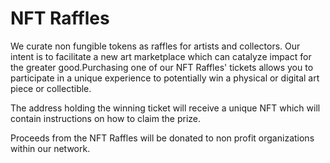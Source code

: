 # NFT Raffles

We curate non fungible tokens as raffles for artists and collectors. Our intent is to facilitate a new art marketplace which can catalyze impact for the greater good.Purchasing one of our NFT Raffles' tickets allows you to participate in a unique experience to potentially win a physical or digital art piece or collectible.

The address holding the winning ticket will receive a unique NFT which will contain instructions on how to claim the prize.

Proceeds from the NFT Raffles will be donated to non profit organizations within our network.
